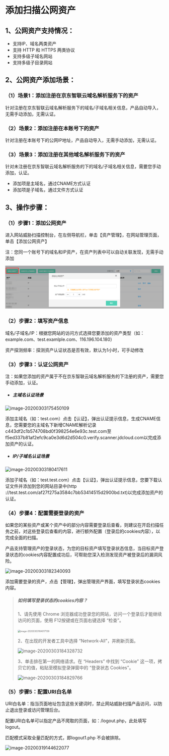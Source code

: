 # 添加扫描公网资产

## 1、公网资产支持情况：

- 支持IP、域名两类资产
- 支持 HTTP 和 HTTPS 两类协议
- 支持多级子域名网站
- 支持多级子目录网站

## 2、公网资产添加场景：

### （1）场景1：添加注册在京东智联云域名解析服务下的资产

针对注册在京东智联云域名解析服务下的域名/子域名相关信息，产品自动导入，无需手动添加，无需认证。

### （2）场景2：添加注册在本账号下的资产

针对注册在本账号下的公网IP地址，产品自动导入，无需手动添加，无需认证。

### （3）场景3：添加注册在其他域名解析服务下的资产

针对未注册在京东智联云域名解析服务的下的域名/子域名相关信息，需要您手动添加，认证。

- 添加项是主域名，通过CNAME方式认证
- 添加项是子域名，通过文件方式认证

## 3、操作步骤：

### （1）步骤1：添加公网资产

进入网站威胁扫描控制台，在左侧导航栏，单击【资产管理】，在网站管理页面，单击【添加公网资产】

注：您同一个账号下的域名和IP资产，在资产列表中可以自动关联发现，无需手动添加

 ![](../../../../image/Website-Threat-Inspector/wts-internet-assets-01.png)
### （2）步骤2：填写资产信息

域名/子域名/IP：根据您网站的访问方式选择您要添加的资产类型（如：example.com、test.examlple.com、116.196.104.180）

资产探测频率：探测资产认证状态是否有效，默认为1小时，可手动修改

### （3）步骤3：认证公网资产

注：如果您添加的资产属于不在京东智联云域名解析服务的下注册的资产，需要您手动添加，认证。

- ##### 主域名认证场景

![image-20200303175450109](D:\chentongle\Desktop\JD-2020\产品文档及官网资料更新\03快速入门\wts-internet-assets-02.png)

添加主域名（如：test.com）点击【认证】，弹出认证提示信息，生成CNAME信息，您需要您的主域名下新增CNAME解析记录c443df2c1b574708bd0f398254e6e93c.test.com至f5ed337b81af2efc9ca0e3d6d2d504c0.verify.scanner.jdcloud.com以完成添加资产的认证。

- ##### IP/子域名认证场景

![image-20200303180417611](D:\chentongle\Desktop\JD-2020\产品文档及官网资料更新\03快速入门\wts-internet-assets-03.png)

添加子域名（如：test.test.com）点击【认证】，弹出认证提示信息，您要下载认证文件并添加到您的网站目录中(http ://test.test.com/af27f275a3584c7bb53414515d2900bd.txt)以完成添加资产的认证。

### （4）步骤4：配置需要登录的资产

如果您的某些资产或某个资产中的部分内容需要登录后查看，则建议在开启扫描任务之前，对这些登录后查看的内容，进行额外配置（登录后的cookies内容），以完成全面的扫描。

产品支持管理资产的登录状态，为您的目标资产填写登录状态信息，当目标资产登录状态的cookies内容配置成功后，可帮助您深入检测发现资产被登录后的漏洞风险。

![image-20200303182340093](D:\chentongle\Desktop\JD-2020\产品文档及官网资料更新\03快速入门\wts-internet-assets-04.png)

添加需要登录的资产，点击【管理】，弹出管理资产界面，填写登录状态cookies内容。

> ##### 如何填写登录状态的cookies内容？
>
> 1、请先使用 Chrome 浏览器成功登录您的网站，访问一个登录后才能继续访问的页面，使用 F12按键或在页面右键选择 “检查”。
>
> <img src="D:\chentongle\Desktop\JD-2020\产品文档及官网资料更新\03快速入门\wts-internet-assets-05.png" alt="image-20200303184017139" style="zoom:50%;" />
>
> 2、在出现的开发者工具中选择 “Network-All”，并刷新页面。
>
> ![image-20200303184328732](D:\chentongle\Desktop\JD-2020\产品文档及官网资料更新\03快速入门\wts-internet-assets-06.png)
>
> 3、单击排在第一的网络请求。在 “Headers” 中找到 “Cookie” 这一项，拷贝它的值，粘贴至模拟登录弹窗中的 “登录状态 Cookies”。
>
> ![image-20200303184829766](D:\chentongle\Desktop\JD-2020\产品文档及官网资料更新\03快速入门\wts-internet-assets-07.png)

### （5）步骤5：配置URI白名单

URI白名单：指当页面地址包含这些关键词时，禁止网站威胁扫描产品访问，以防止退出登录或访问管理后台。

配置URI白名单可以指定产品不爬取的页面，如：/logout.php，此处填写logout。 

匹配模式采取全量匹配的方式，即logout1.php 不会被排除。

![image-20200319144622077](D:\chentongle\Desktop\JD-2020\产品文档及官网资料更新\03快速入门\wts-internet-assets-08.png)

